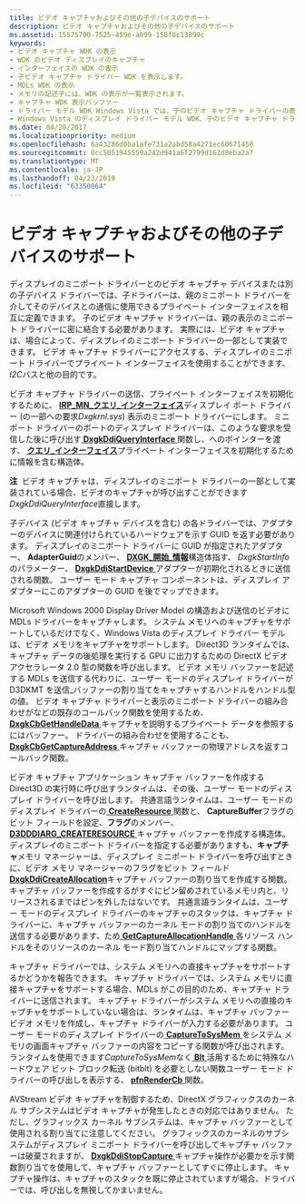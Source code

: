 ```yaml
---
title: ビデオ キャプチャおよびその他の子デバイスのサポート
description: ビデオ キャプチャおよびその他の子デバイスのサポート
ms.assetid: 15575700-7525-459e-a099-158f0c13899c
keywords:
- ビデオ キャプチャ WDK の表示
- WDK のビデオ ディスプレイのキャプチャ
- インターフェイスの WDK の表示
- 子ビデオ キャプチャ ドライバー WDK を表示します。
- MDLs WDK の表示
- メモリの記述子には、WDK の表示が一覧表示されます。
- キャプチャ WDK 表示バッファー
- ドライバー モデル WDK Windows Vista では、子のビデオ キャプチャ ドライバーの表示します。
- Windows Vista のディスプレイ ドライバー モデル WDK、子のビデオ キャプチャ ドライバー
ms.date: 04/20/2017
ms.localizationpriority: medium
ms.openlocfilehash: 6a43286d0ba1afe731a2abd58a4271ec60671450
ms.sourcegitcommit: 0cc5051945559a242d941a6f2799d161d8eba2a7
ms.translationtype: MT
ms.contentlocale: ja-JP
ms.lasthandoff: 04/23/2019
ms.locfileid: "63350064"
---
```

# <a name="supporting-video-capture-and-other-child-devices"></a>ビデオ キャプチャおよびその他の子デバイスのサポート


ディスプレイのミニポート ドライバーとのビデオ キャプチャ デバイスまたは別の子デバイス ドライバーでは、子ドライバーは、親のミニポート ドライバーを介してそのデバイスとの通信に使用できるプライベート インターフェイスを相互に定義できます。 子のビデオ キャプチャ ドライバーは、親の表示のミニポート ドライバーに密に結合する必要があります。 実際には、ビデオ キャプチャは、場合によって、ディスプレイのミニポート ドライバーの一部として実装できます。 ビデオ キャプチャ ドライバーにアクセスする、ディスプレイのミニポート ドライバーでプライベート インターフェイスを使用することができます、 *I2C*バスと他の目的です。

ビデオ キャプチャ ドライバーの送信、プライベート インターフェイスを初期化するために、 [ **IRP\_MN\_クエリ\_インターフェイス**](https://msdn.microsoft.com/library/windows/hardware/ff551687)ディスプレイ ポート ドライバー (の一部への要求*Dxgkrnl.sys*) 表示のミニポート ドライバーにします。 ミニポート ドライバーのポートのディスプレイ ドライバーは、このような要求を受信した後に呼び出す[ **DxgkDdiQueryInterface** ](https://msdn.microsoft.com/library/windows/hardware/ff559764)関数し、へのポインターを渡す、 [**クエリ\_インターフェイス**](https://msdn.microsoft.com/library/windows/hardware/ff569225)プライベート インターフェイスを初期化するために情報を含む構造体。

**注**  ビデオ キャプチャは、ディスプレイのミニポート ドライバーの一部として実装されている場合、ビデオのキャプチャが呼び出すことができます*DxgkDdiQueryInterface*直接します。

 

子デバイス (ビデオ キャプチャ デバイスを含む) の各ドライバーでは、アダプターのデバイスに関連付けられているハードウェアを示す GUID を返す必要があります。 ディスプレイのミニポート ドライバーに GUID が指定されたアダプター、 **AdapterGuid**のメンバー、 [ **DXGK\_開始\_情報**](https://msdn.microsoft.com/library/windows/hardware/ff562055)構造体指す、 *DxgkStartInfo*のパラメーター、 [ **DxgkDdiStartDevice** ](https://msdn.microsoft.com/library/windows/hardware/ff560775)アダプターが初期化されるときに送信される関数。 ユーザー モード キャプチャ コンポーネントは、ディスプレイ アダプターにこのアダプターの GUID を後でマップできます。

Microsoft Windows 2000 Display Driver Model の構造および送信のビデオに MDLs ドライバーをキャプチャします。 システム メモリへのキャプチャをサポートしているだけでなく、Windows Vista のディスプレイ ドライバー モデルは、ビデオ メモリをキャプチャをサポートします。 Direct3D ランタイムでは、キャプチャ データの後処理を実行する GPU に出力するための DirectX ビデオ アクセラレータ 2.0 型の関数を呼び出します。 ビデオ メモリ バッファーを記述する MDLs を送信する代わりに、ユーザー モードのディスプレイ ドライバーが D3DKMT を送信\_バッファーの割り当てをキャプチャするハンドルをハンドル型の値。 ビデオ キャプチャ ドライバーと表示のミニポート ドライバーの組み合わせがなどの既存のコールバック関数を使用するため、 [ **DxgkCbGetHandleData** ](https://msdn.microsoft.com/library/windows/hardware/ff559515)キャプチャを説明するプライベート データを参照するにはバッファー。 ドライバーの組み合わせを使用することも、 [ **DxgkCbGetCaptureAddress** ](https://msdn.microsoft.com/library/windows/hardware/ff559510)キャプチャ バッファーの物理アドレスを返すコールバック関数。

ビデオ キャプチャ アプリケーション キャプチャ バッファーを作成する Direct3D の実行時に呼び出すランタイムは、その後、ユーザー モードのディスプレイ ドライバーを呼び出します。 共通言語ランタイムは、ユーザー モードのディスプレイ ドライバーの[ **CreateResource** ](https://msdn.microsoft.com/library/windows/hardware/ff540688)関数と、 **CaptureBuffer**フラグのビット フィールドを設定、**フラグ**のメンバー、 [ **D3DDDIARG\_CREATERESOURCE** ](https://msdn.microsoft.com/library/windows/hardware/ff542963)キャプチャ バッファーを作成する構造体。 ディスプレイのミニポート ドライバーを指定する必要がありますも、**キャプチャ**メモリ マネージャーは、ディスプレイ ミニポート ドライバーを呼び出すときに、ビデオ メモリ マネージャーのフラグをビット フィールド[ **DxgkDdiCreateAllocation**](https://msdn.microsoft.com/library/windows/hardware/ff559606)キャプチャ バッファーの割り当てを作成する関数。 キャプチャ バッファーを作成するがすぐにピン留めされているメモリ内と、リリースされるまではピンを外したはないです。 共通言語ランタイムは、ユーザー モードのディスプレイ ドライバーのキャプチャのスタックは、キャプチャ ドライバーに、キャプチャ バッファーのカーネル モードの割り当てのハンドルを送信する必要があります、ため[ **GetCaptureAllocationHandle** ](https://msdn.microsoft.com/library/windows/hardware/ff566771)各リソース ハンドルをそのリソースのカーネル モード割り当てハンドルにマップする関数。

キャプチャ ドライバーでは、システム メモリへの直接キャプチャをサポートするかどうかを報告できます。 キャプチャ ドライバーでは、システム メモリに直接キャプチャをサポートする場合、MDLs がこの目的のため、キャプチャ ドライバーに送信されます。 キャプチャ ドライバーがシステム メモリへの直接のキャプチャをサポートしていない場合は、ランタイムは、キャプチャ バッファー ビデオ メモリを作成し、キャプチャ ドライバーが入力する必要があります。 ユーザー モードのディスプレイ ドライバーの[ **CaptureToSysMem** ](https://msdn.microsoft.com/library/windows/hardware/ff539363)をシステム メモリの画面キャプチャ バッファーの内容をコピーする関数が呼び出されます。 ランタイムを使用できます*CaptureToSysMem*なく[ **Blt** ](https://msdn.microsoft.com/library/windows/hardware/ff538251)活用するために特殊なハードウェア ビット ブロック転送 (bitblt) を必要としない関数ユーザー モード ドライバーの呼び出しを表示する、 [ **pfnRenderCb** ](https://msdn.microsoft.com/library/windows/hardware/ff568923)関数。

AVStream ビデオ キャプチャを制御するため、DirectX グラフィックスのカーネル サブシステムはビデオ キャプチャが発生したときの対応ではありません。 ただし、グラフィックス カーネル サブシステムは、キャプチャ バッファーとして使用される割り当てに注意してください。 グラフィックスのカーネルのサブシステムがディスプレイ ミニポート ドライバーを呼び出してキャプチャ バッファーは破棄されますが、 [ **DxgkDdiStopCapture** ](https://msdn.microsoft.com/library/windows/hardware/ff560776)キャプチャ操作が必要かを示す関数割り当てを使用して、キャプチャ バッファーとしてすぐに停止します。 キャプチャ操作は、キャプチャのスタックを既に停止されていますが場合、ドライバーでは、呼び出しを無視してかまいません。

 

 





